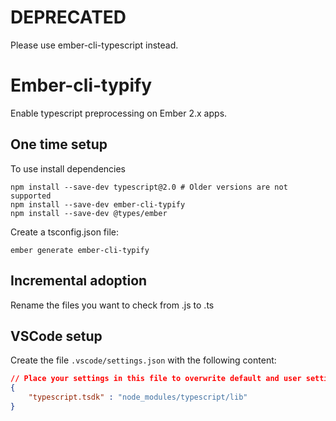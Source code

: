 # DEPRECATED

Please use ember-cli-typescript instead.

# Ember-cli-typify

Enable typescript preprocessing on Ember 2.x apps.


## One time setup

To use install dependencies

    npm install --save-dev typescript@2.0 # Older versions are not supported
    npm install --save-dev ember-cli-typify
    npm install --save-dev @types/ember

Create a tsconfig.json file:

    ember generate ember-cli-typify

## Incremental adoption

Rename the files you want to check from .js to .ts

## VSCode setup

Create the file `.vscode/settings.json` with the following content:

```json
// Place your settings in this file to overwrite default and user settings.
{
    "typescript.tsdk" : "node_modules/typescript/lib"
}
```
